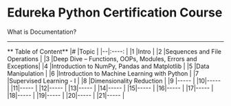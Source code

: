 # Edureka Python Certification  Course
 What is Documentation?

---
** Table of Content**
|# |Topic                                                      |
|--|:----:                                                     |
|1 |Intro                                                      |
|2 |Sequences and File Operations                              |
|3 |Deep Dive – Functions, OOPs, Modules, Errors and Exceptions|
|4 |Introduction to NumPy, Pandas and Matplotlib               |
|5 |Data Manipulation                                          |
|6 |Introduction to Machine Learning with Python               |
|7 |Supervised Learning - I                                    |
|8 |Dimensionality Reduction                                   |
|9 |-----                                                      |
|10|-----                                                      |
|11|-----                                                      |
|12|-----                                                      |
|13|-----                                                      |
|14|-----                                                      |
|15|-----                                                      |
|16|-----                                                      |
|17|-----                                                      |
|18|-----                                                      |
|19|-----                                                      |
|20|-----                                                      |
|21|-----                                                      |
